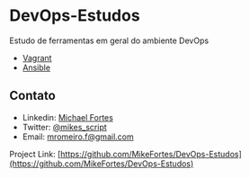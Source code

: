 # DevOps-Estudos
Estudo de ferramentas em geral do ambiente DevOps


- [Vagrant](https://github.com/MikeFortes/Scripts-Diversos/tree/main/Windows)
- [Ansible](https://github.com/MikeFortes/Scripts-Diversos/tree/main/Windows)

<!-- CONTACT -->
## Contato

- Linkedin: [Michael Fortes](https://www.linkedin.com/in/mikefortes/)
- Twitter: [@mikes_script
](https://twitter.com/mikes_script)
- Email: mromeiro.f@gmail.com

Project Link: [https://github.com/MikeFortes/DevOps-Estudos](https://github.com/MikeFortes/DevOps-Estudos)